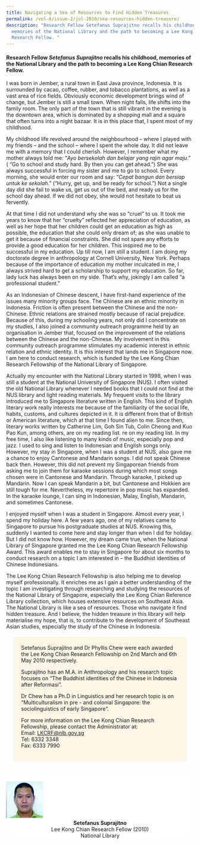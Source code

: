 ```yaml
---
title: Navigating a Sea of Resources to Find Hidden Treasures
permalink: /vol-6/issue-2/jul-2010/sea-resources-hidden-treasure/
description: "Research Fellow Setefanus Suprajitno recalls his childhood,
  memories of the National Library and the path to becoming a Lee Kong Chian
  Research Fellow. "
---
```

####  Research Fellow _Setefanus Suprajitno_ recalls his childhood, memories of the National Library and the path to becoming a Lee Kong Chian Research Fellow.

I was born in Jember, a rural town in East Java province, Indonesia. It is surrounded by cacao, coffee, rubber, and tobacco plantations, as well as a vast area of rice fields. Obviously economic development brings wind of change, but Jember is still a small town. When night falls, life shifts into the family room. The only part of the town that is still vibrant in the evening is the downtown area, which is dominated by a shopping mall and a square that often turns into a night bazaar. It is in this place that, 
I spent most of my childhood.

My childhood life revolved around the neighbourhood – where I played with my friends – and the school – where I spent the whole day. It did not leave me with a memory that I could cherish. However, I remember what my mother always told me: “*Ayo bersekolah dan belajar yang rajin agar maju*.” ( “Go to school and study hard. By then you can get ahead.”) She was always successful in forcing my sister and me to go to school. Every morning, she would enter our room and say: “*Cepat bangun dan bersiap untuk ke sekolah*.” (“Hurry, get up, and be ready for school.”) Not a single day did she fail to wake us, get us out of the bed, and ready us for the school day ahead. If we did not obey, she would not hesitate to beat us fervently.

At that time I did not understand why she was so “cruel” to us. It took me years to know that her “cruelty” reflected her appreciation of education, as well as her hope that her children could get an education as high as possible, the education that she could only dream of; as she was unable to get it because of financial constraints. She did not spare any efforts to provide a good education for her children. This inspired me to be successful in my education. Up till now, I am still a student. I am doing my doctorate degree in anthropology at Cornell University, New York. Perhaps because of the importance of education my mother inculcated in me, I always strived hard to get a scholarship to support my education. So far, lady luck has always been on my side. That’s why, jokingly I am called “a professional student.”

As an Indonesian of Chinese descent, I have first-hand experience of the issues many minority groups face. The Chinese are an ethnic minority in Indonesia. Friction is often present between the Chinese and the non-Chinese. Ethnic relations are strained mostly because of racial prejudice. Because of this, during my schooling years, not only did I concentrate on my studies, I also joined a community outreach programme held by an organisation in Jember that, focused on the improvement of the relations between the Chinese and the non-Chinese. My involvement in this community outreach programme stimulates my academic interest in ethnic relation and ethnic identity. It is this interest that lands me in Singapore now. I am here to conduct research, which is funded by the Lee Kong Chian Research Fellowship of the National Library of Singapore.

Actually my encounter with the National Library started in 1998, when I was still a student at the National University of Singapore (NUS). I often visited the old National Library whenever I needed books that I could not find at the NUS library and light reading materials. My frequent visits to the library introduced me to Singapore literature written in English. This kind of English literary work really interests me because of the familiarity of the social life, habits, customs, and cultures depicted in it. It is different from that of British or American literature, which at that time I found alien to me. Since then, literary works written by Catherine Lim, Goh Sin Tub, Colin Cheong and Kuo Pao Kun, among others, are on my reading list.
re on my reading list. In my free time, I also like listening to many kinds of music, especially pop and jazz. I used to sing and listen to Indonesian and English songs only. However, my stay in Singapore, when I was a student at NUS, also gave me a chance to enjoy Cantonese and Mandarin songs. I did not speak Chinese back then. However, this did not prevent my Singaporean friends from asking me to join them for karaoke sessions during which most songs chosen were in Cantonese and Mandarin. Through karaoke, I picked up Mandarin. Now I can speak Mandarin a bit, but Cantonese and Hokkien are still tough for me. Nevertheless, my repertoire in pop music has expanded. In the karaoke lounge, I can sing in Indonesian, Malay, English, Mandarin, and sometimes Cantonese.

I enjoyed myself when I was a student in Singapore. Almost every year, I spend my holiday here. A few years ago, one of my relatives came to Singapore to pursue his postgraduate studies at NUS. Knowing this, suddenly I wanted to come here and stay longer than when I did for holiday. But I did not know how. However, my dream came true, when the National Library of Singapore granted me the Lee Kong Chian Research Fellowship Award. This award enables me to stay in Singapore for about six months to conduct research on a topic I am interested in – the Buddhist identities of Chinese Indonesians.

The Lee Kong Chian Research Fellowship is also helping me to develop myself professionally. It enriches me as I gain a better understanding of the topic I am investigating through researching and studying the resources of the National Library of Singapore, especially the Lee Kong Chian Reference Library collection, which houses extensive resources on Southeast Asia. The National Library is like a sea of resources. Those who navigate it find hidden treasure. And I believe, the hidden treasure in this library will help materialise my hope, that is, to contribute to the development of Southeast Asian studies, especially the study of the Chinese in Indonesia.


<div style="background-colour: #fdf5e6; padding: 20px; margin: 20px; background:#fdf5e6">Setefanus Suprajitno and Dr Phyllis Chew were each awarded the Lee Kong Chian Research Fellowship on 2nd March and 6th May 2010 respectively.<br>
	
Suprajitno has an M.A. in Anthropology and his research topic focuses on “The Buddhist identities of the Chinese in Indonesia after Reformasi”.<br>
	
Dr Chew has a Ph.D in Linguistics and her research topic is on “Multiculturalism in pre - and colonial Singapore: the sociolinguistics of early Singapore”.<br>
	
For more information on the Lee Kong Chian Research Fellowship, please contact the Administrator at:<br> Email: LKCRF@nlb.gov.sg<br> Tel: 6332 3348<br> Fax: 6333 7990</div>

<br>
<div style="background-color: white;">
<br/>
<img src="/images/Authors/Setefanus%20Suprajitno.jpg" style="width: 100px; height: 100px;"/>
<center><b>Setefanus Suprajitno</b><br> Lee Kong Chian Research Fellow (2010)<br>National Library</center></div>
 




